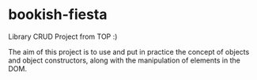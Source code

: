 # bookish-fiesta
Library CRUD
Project from TOP :)

 The aim of this project is to use and put in practice the concept of objects and object constructors, along with the manipulation of elements in the DOM.
